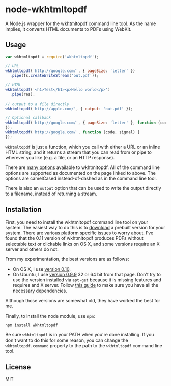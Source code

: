 node-wkhtmltopdf
================

A Node.js wrapper for the [wkhtmltopdf](http://code.google.com/p/wkhtmltopdf/) command line tool.  As the name implies, 
it converts HTML documents to PDFs using WebKit.

## Usage

```javascript
var wkhtmltopdf = require('wkhtmltopdf');

// URL
wkhtmltopdf('http://google.com/', { pageSize: 'letter' })
  .pipe(fs.createWriteStream('out.pdf'));
  
// HTML
wkhtmltopdf('<h1>Test</h1><p>Hello world</p>')
  .pipe(res);
  
// output to a file directly
wkhtmltopdf('http://apple.com/', { output: 'out.pdf' });

// Optional callback
wkhtmltopdf('http://google.com/', { pageSize: 'letter' }, function (code, signal) {
});
wkhtmltopdf('http://google.com/', function (code, signal) {
});
```

`wkhtmltopdf` is just a function, which you call with either a URL or an inline HTML string, and it returns
a stream that you can read from or pipe to wherever you like (e.g. a file, or an HTTP response).

There are [many options](http://madalgo.au.dk/~jakobt/wkhtmltoxdoc/wkhtmltopdf_0.10.0_rc2-doc.html) available to
wkhtmltopdf.  All of the command line options are supported as documented on the page linked to above.  The
options are camelCased instead-of-dashed as in the command line tool.

There is also an `output` option that can be used to write the output directly to a filename, instead of returning
a stream.

## Installation

First, you need to install the wkhtmltopdf command line tool on your system.  The easiest way to do this is to
[download](http://code.google.com/p/wkhtmltopdf/downloads/list) a prebuilt version for your system.  There are 
various platform specific issues to worry about.  I've found that the 0.11 version of wkhtmltopdf produces PDFs
without selectable text or clickable links on OS X, and some versions require an X server and others do not.

From my experimentation, the best versions are as follows:

* On OS X, I use [version 0.10](http://code.google.com/p/wkhtmltopdf/downloads/detail?name=wkhtmltopdf-OSX-0.10.0_rc2-static.tar.bz2&can=2&q=).
* On Ubuntu, I use [version 0.9.9](http://code.google.com/p/wkhtmltopdf/downloads/list) 32 or 64 bit from that page.  Don't try to use
the version installed via `apt-get` because it is missing features and requires and X server.  Follow 
[this guide](http://wingdspur.com/2012/12/installing-wkhtmltopdf-on-ubuntu/) to make sure you have all the necessary dependencies.

Although those versions are somewhat old, they have worked the best for me.

Finally, to install the node module, use `npm`:

    npm install wkhtmltopdf
    
Be sure `wkhtmltopdf` is in your PATH when you're done installing.  If you don't want to do this for some reason, you can change
the `wkhtmltopdf.command` property to the path to the `wkhtmltopdf` command line tool.
    
## License

MIT
